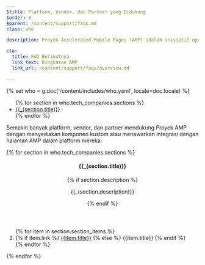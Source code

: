 ```yaml
---
$title: Platform, Vendor, dan Partner yang Didukung
$order: 3
$parent: /content/support/faqs.md
class: who

description: Proyek Accelerated Mobile Pages (AMP) adalah inisiatif open source yang mempermudah penayang untuk membuat konten mobile-friendly dan dapat dimuat dengan cepat di mana saja. – Proyek Accelerated Mobile Pages

cta:
  title: FAQ Berikutnya
  link_text: Ringkasan AMP
  link_url: /content/support/faqs/overview.md

---
```

{% set who = g.doc('/content/includes/who.yaml', locale=doc.locale) %}

<div class="inline-toc">
  <ul>
    {% for section in who.tech_companies.sections %}
      <li><a href="#{{section.title|slug}}">{{_(section.title)}}</a></li>
    {% endfor %}
  </ul>
</div>

Semakin banyak platform, vendor, dan partner mendukung Proyek AMP dengan menyediakan komponen kustom atau menawarkan integrasi dengan halaman AMP dalam platform mereka.

<div class="who-container">
  <amp-accordion disable-session-states>
  {% for section in who.tech_companies.sections %}
    <section id="{{section.title|slug}}" {% if loop.index == 1 %}expanded{% endif %}>
      <header class="accordion-header">
        <h4 class="accordion-title">{{_(section.title)}}</h4>
        {% if section.description %}<p>{{_(section.description)}}</p>{% endif %}
      </header>
      <div class="accordion-content">
        <ol class="item-container">
        {% for item in section.section_items %}
          <li class="item">
            {% if item.link %}
              <a href="{{item.link}}">{{item.title}}</a>
            {% else %}
              {{item.title}}
            {% endif %}
          </li>
        {% endfor %}
        </ol>
      </div>
    </section>
  {% endfor %}
  </amp-accordion>
</div>
